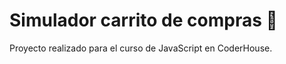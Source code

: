 
# Simulador carrito de compras 🛒

Proyecto realizado para el curso de JavaScript en CoderHouse.




